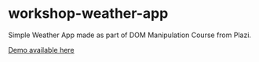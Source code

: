 # workshop-weather-app
Simple Weather App made as part of DOM Manipulation Course from Plazi.

[Demo available here](https://carlitoxe.github.io/workshop-weather-app/)
